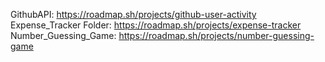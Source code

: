GithubAPI: https://roadmap.sh/projects/github-user-activity
Expense_Tracker Folder: https://roadmap.sh/projects/expense-tracker
Number_Guessing_Game: https://roadmap.sh/projects/number-guessing-game

